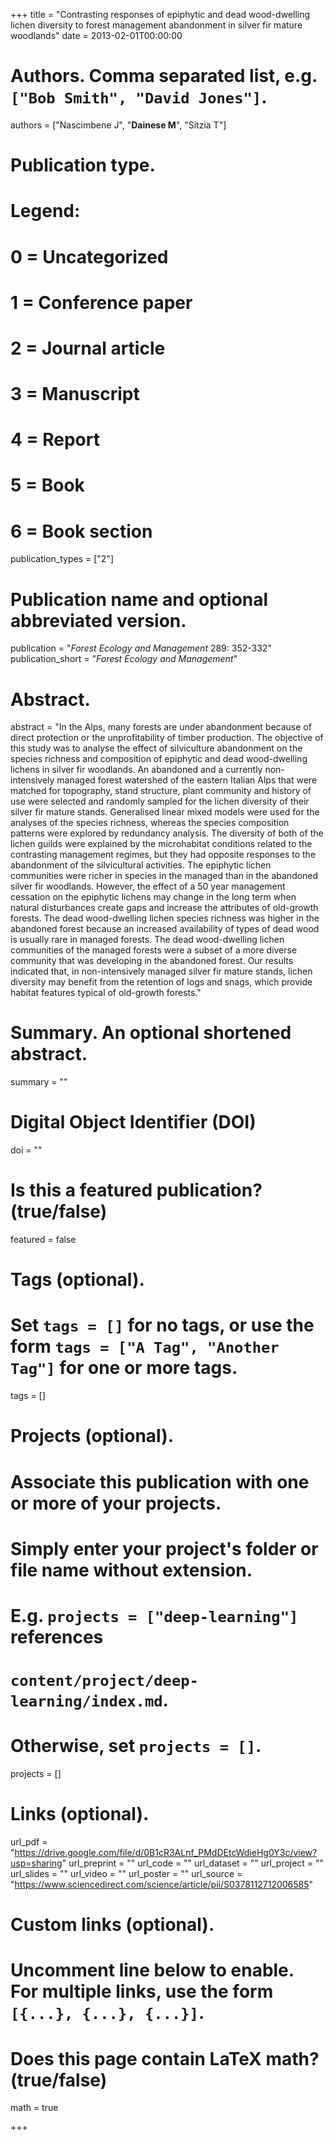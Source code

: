 +++
title = "Contrasting responses of epiphytic and dead wood-dwelling lichen diversity to forest management abandonment in silver fir mature woodlands"
date = 2013-02-01T00:00:00

# Authors. Comma separated list, e.g. `["Bob Smith", "David Jones"]`.
authors = ["Nascimbene J", "**Dainese M**", "Sitzia T"]

# Publication type.
# Legend:
# 0 = Uncategorized
# 1 = Conference paper
# 2 = Journal article
# 3 = Manuscript
# 4 = Report
# 5 = Book
# 6 = Book section
publication_types = ["2"]

# Publication name and optional abbreviated version.
publication = "*Forest Ecology and Management* 289: 352-332"
publication_short = "*Forest Ecology and Management*"

# Abstract.
abstract = "In the Alps, many forests are under abandonment because of direct protection or the unprofitability of timber production. The objective of this study was to analyse the effect of silviculture abandonment on the species richness and composition of epiphytic and dead wood-dwelling lichens in silver fir woodlands. An abandoned and a currently non-intensively managed forest watershed of the eastern Italian Alps that were matched for topography, stand structure, plant community and history of use were selected and randomly sampled for the lichen diversity of their silver fir mature stands. Generalised linear mixed models were used for the analyses of the species richness, whereas the species composition patterns were explored by redundancy analysis. The diversity of both of the lichen guilds were explained by the microhabitat conditions related to the contrasting management regimes, but they had opposite responses to the abandonment of the silvicultural activities. The epiphytic lichen communities were richer in species in the managed than in the abandoned silver fir woodlands. However, the effect of a 50 year management cessation on the epiphytic lichens may change in the long term when natural disturbances create gaps and increase the attributes of old-growth forests. The dead wood-dwelling lichen species richness was higher in the abandoned forest because an increased availability of types of dead wood is usually rare in managed forests. The dead wood-dwelling lichen communities of the managed forests were a subset of a more diverse community that was developing in the abandoned forest. Our results indicated that, in non-intensively managed silver fir mature stands, lichen diversity may benefit from the retention of logs and snags, which provide habitat features typical of old-growth forests."

# Summary. An optional shortened abstract.
summary = ""

# Digital Object Identifier (DOI)
doi = ""

# Is this a featured publication? (true/false)
featured = false

# Tags (optional).
#   Set `tags = []` for no tags, or use the form `tags = ["A Tag", "Another Tag"]` for one or more tags.
tags = []

# Projects (optional).
#   Associate this publication with one or more of your projects.
#   Simply enter your project's folder or file name without extension.
#   E.g. `projects = ["deep-learning"]` references 
#   `content/project/deep-learning/index.md`.
#   Otherwise, set `projects = []`.
projects = []

# Links (optional).
url_pdf = "https://drive.google.com/file/d/0B1cR3ALnf_PMdDEtcWdieHg0Y3c/view?usp=sharing"
url_preprint = ""
url_code = ""
url_dataset = ""
url_project = ""
url_slides = ""
url_video = ""
url_poster = ""
url_source = "https://www.sciencedirect.com/science/article/pii/S0378112712006585"

# Custom links (optional).
#   Uncomment line below to enable. For multiple links, use the form `[{...}, {...}, {...}]`.


# Does this page contain LaTeX math? (true/false)
math = true

+++
